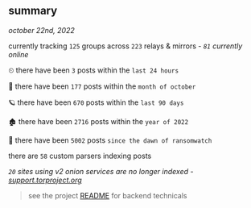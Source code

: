 
## summary
_october 22nd, 2022_

currently tracking `125` groups across `223` relays & mirrors - _`81` currently online_

⏲ there have been `3` posts within the `last 24 hours`

🦈 there have been `177` posts within the `month of october`

🪐 there have been `670` posts within the `last 90 days`

🏚 there have been `2716` posts within the `year of 2022`

🦕 there have been `5002` posts `since the dawn of ransomwatch`

there are `58` custom parsers indexing posts

_`20` sites using v2 onion services are no longer indexed - [support.torproject.org](https://support.torproject.org/onionservices/v2-deprecation/)_

> see the project [README](https://github.com/joshhighet/ransomwatch#ransomwatch--) for backend technicals
